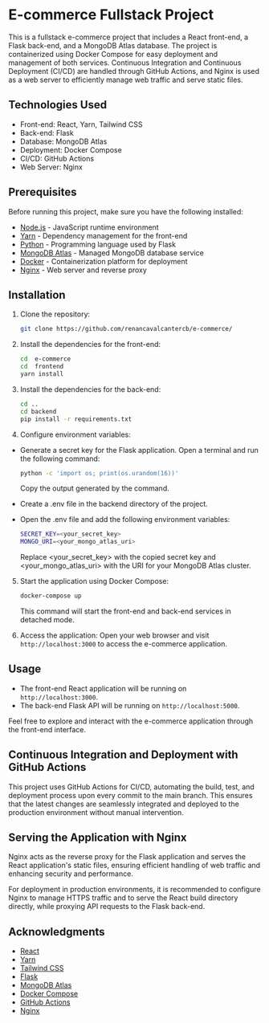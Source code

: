 
# E-commerce Fullstack Project

This is a fullstack e-commerce project that includes a React front-end, a Flask back-end, and a MongoDB Atlas database. The project is containerized using Docker Compose for easy deployment and management of both services. Continuous Integration and Continuous Deployment (CI/CD) are handled through GitHub Actions, and Nginx is used as a web server to efficiently manage web traffic and serve static files.

## Technologies Used

- Front-end: React, Yarn, Tailwind CSS
- Back-end: Flask
- Database: MongoDB Atlas
- Deployment: Docker Compose
- CI/CD: GitHub Actions
- Web Server: Nginx
  
## Prerequisites
  
Before running this project, make sure you have the following installed:

- [Node.js](https://nodejs.org) - JavaScript runtime environment
- [Yarn](https://yarnpkg.com) - Dependency management for the front-end
- [Python](https://www.python.org) - Programming language used by Flask
- [MongoDB Atlas](https://www.mongodb.com/cloud/atlas) - Managed MongoDB database service
- [Docker](https://www.docker.com) - Containerization platform for deployment
- [Nginx](https://nginx.org/en/) - Web server and reverse proxy
  

## Installation

1. Clone the repository:

	```bash
	git clone https://github.com/renancavalcantercb/e-commerce/
	```

  

2. Install the dependencies for the front-end:

  

	```bash
	cd  e-commerce
	cd  frontend
	yarn install
	```

  

3. Install the dependencies for the back-end:

	```bash
	cd ..
	cd backend
	pip install -r requirements.txt
	```
	
4. Configure environment variables:

- Generate a secret key for the Flask application. Open a terminal and run the following command:

	```bash
	python -c 'import os; print(os.urandom(16))'
	```	
	Copy the output generated by the command.
	
- Create a .env file in the backend directory of the project.
- Open the .env file and add the following environment variables:

	```bash
	SECRET_KEY=<your_secret_key>
	MONGO_URI=<your_mongo_atlas_uri>
	```
	
	Replace <your_secret_key> with the copied secret key and <your_mongo_atlas_uri> with the URI for your MongoDB Atlas cluster.

5. Start the application using Docker Compose:

	```bash
	docker-compose up
	```
	This command will start the front-end and back-end services in detached mode.
	
6. Access the application:
	Open your web browser and visit `http://localhost:3000` to access the e-commerce application.

## Usage

- The front-end React application will be running on `http://localhost:3000`.
- The back-end Flask API will be running on `http://localhost:5000`.

Feel free to explore and interact with the e-commerce application through the front-end interface.

## Continuous Integration and Deployment with GitHub Actions

This project uses GitHub Actions for CI/CD, automating the build, test, and deployment process upon every commit to the main branch. This ensures that the latest changes are seamlessly integrated and deployed to the production environment without manual intervention.

## Serving the Application with Nginx

Nginx acts as the reverse proxy for the Flask application and serves the React application's static files, ensuring efficient handling of web traffic and enhancing security and performance.

For deployment in production environments, it is recommended to configure Nginx to manage HTTPS traffic and to serve the React build directory directly, while proxying API requests to the Flask back-end.


## Acknowledgments

- [React](https://reactjs.org)
- [Yarn](https://yarnpkg.com)
- [Tailwind CSS](https://tailwindcss.com)
- [Flask](https://flask.palletsprojects.com)
- [MongoDB Atlas](https://www.mongodb.com/cloud/atlas)
- [Docker Compose](https://docs.docker.com/compose)
- [GitHub Actions](https://github.com/features/actions)
- [Nginx](https://nginx.org/en/)

